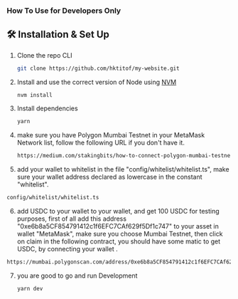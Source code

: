### How To Use for Developers Only

## 🛠 Installation & Set Up

1. Clone the repo CLI

   ```sh
   git clone https://github.com/hktitof/my-website.git
   ```

2. Install and use the correct version of Node using [NVM](https://github.com/nvm-sh/nvm)

   ```sh
   nvm install
   ```

3. Install dependencies

   ```sh
   yarn
   ```
4. make sure you have Polygon Mumbai Testnet in your MetaMask Network list, follow the following URL if you don't have it.

    ```sh
   https://medium.com/stakingbits/how-to-connect-polygon-mumbai-testnet-to-metamask-fc3487a3871f
   ```
   
5.  add your wallet to whitelist in the file "config/whitelist/whitelist.ts", make sure your wallet address declared as lowercase in the constant "whitelist".

   ```sh
   config/whitelist/whitelist.ts
   ```
     
 6.  add USDC to your wallet to your wallet, and get 100 USDC for testing purposes, first of all add this address "0xe6b8a5CF854791412c1f6EFC7CAf629f5Df1c747" to your asset in wallet "MetaMask", make sure you choose Mumbai Testnet, then click on claim in the following contract, you should have some matic to get USDC, by connecting your wallet .

   ```sh
   https://mumbai.polygonscan.com/address/0xe6b8a5CF854791412c1f6EFC7CAf629f5Df1c747#writeProxyContract
   ```
7. you are good to go and run Development

   ```sh
   yarn dev
   ```
